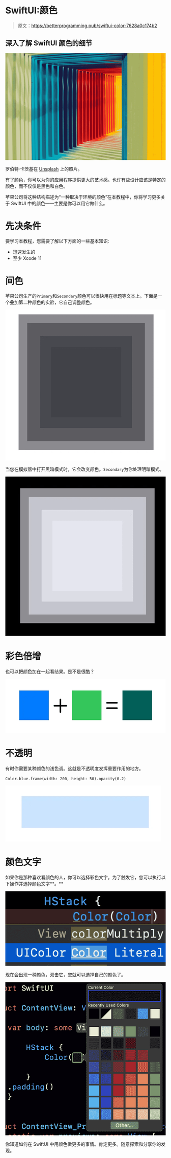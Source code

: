 # SwiftUI:颜色

> 原文：<https://betterprogramming.pub/swiftui-color-7628a0c174b2>

## 深入了解 SwiftUI 颜色的细节

![](img/8642092ac7ccae8d80aaf2b12571a423.png)

罗伯特·卡茨基在 [Unsplash](https://unsplash.com?utm_source=medium&utm_medium=referral) 上的照片。

有了颜色，你可以为你的应用程序提供更大的艺术感。也许有些设计应该是特定的颜色，而不仅仅是黑色和白色。

苹果公司将这种结构描述为“一种取决于环境的颜色”在本教程中，你将学习更多关于 SwiftUI 中的颜色——主要是你可以用它做什么。

# 先决条件

要学习本教程，您需要了解以下方面的一些基本知识:

*   迅速发生的
*   至少 Xcode 11

# 间色

苹果公司生产的`Primary`和`Secondary`颜色可以很快用在标题等文本上。下面是一个叠加第二种颜色的实验，它自己调整颜色。

![](img/e80ed8529a256300e4233f0dfe269a03.png)

当您在模拟器中打开黑暗模式时，它会改变颜色。`Secondary`为你处理明暗模式。

![](img/726f2f945fa0df73de7e2d8591ba1bfa.png)

# 彩色倍增

也可以把颜色加在一起看结果。是不是很酷？

![](img/5de2696990622a9b6784f0fe51f0be41.png)

# 不透明

有时你需要某种颜色的浅色调。这就是不透明度发挥重要作用的地方。

```
Color.blue.frame(width: 200, height: 50).opacity(0.2)
```

![](img/2283bc013c5e191f51b8407d5db1c3ae.png)

# 颜色文字

如果你是那种喜欢看颜色的人，你可以选择彩色文字。为了触发它，您可以执行以下操作并选择颜色文字**。**

![](img/d2d4d4fee0fee3a7bbcb2128de34a509.png)

现在会出现一种颜色，双击它，您就可以选择自己的颜色了。

![](img/2cdda7a077abec835ea4ea8ee4996622.png)

你知道如何在 SwiftUI 中用颜色做更多的事情。肯定更多。随意探索和分享你的发现。